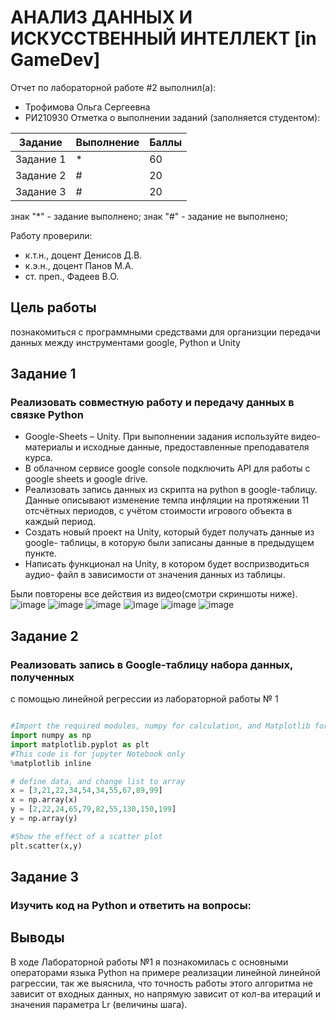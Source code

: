 # АНАЛИЗ ДАННЫХ И ИСКУССТВЕННЫЙ ИНТЕЛЛЕКТ [in GameDev]
Отчет по лабораторной работе #2 выполнил(а):
- Трофимова Ольга Сергеевна
- РИ210930
Отметка о выполнении заданий (заполняется студентом):

| Задание | Выполнение | Баллы |
| ------ | ------ | ------ |
| Задание 1 | * | 60 |
| Задание 2 | # | 20 |
| Задание 3 | # | 20 |

знак "*" - задание выполнено; знак "#" - задание не выполнено;

Работу проверили:
- к.т.н., доцент Денисов Д.В.
- к.э.н., доцент Панов М.А.
- ст. преп., Фадеев В.О.

## Цель работы
познакомиться с программными средствами для организции
передачи данных между инструментами google, Python и Unity

## Задание 1
### Реализовать совместную работу и передачу данных в связке Python
- Google-Sheets – Unity. При выполнении задания используйте видео-материалы и
исходные данные, предоставленные преподавателя курса.
- В облачном сервисе google console подключить API для работы с google
sheets и google drive.
- Реализовать запись данных из скрипта на python в google-таблицу. Данные
описывают изменение темпа инфляции на протяжении 11 отсчётных периодов, с
учётом стоимости игрового объекта в каждый период.
- Создать новый проект на Unity, который будет получать данные из google-
таблицы, в которую были записаны данные в предыдущем пункте.
- Написать функционал на Unity, в котором будет воспризводиться аудио-
файл в зависимости от значения данных из таблицы.

Были повторены все действия из видео(смотри скриншоты ниже).
![image](https://user-images.githubusercontent.com/103726508/195164659-8fc248e1-9d1f-4dd5-a9ab-2ea9dbc15d25.png)
![image](https://user-images.githubusercontent.com/103726508/195164734-b783953e-0025-4fb2-8850-d8958588ac47.png)
![image](https://user-images.githubusercontent.com/103726508/195164789-cce2b144-d5f9-4503-ae0b-e2a3893c51f8.png)
![image](https://user-images.githubusercontent.com/103726508/195164951-30bd6d36-21c9-4a6d-8b14-247f8756c786.png)
![image](https://user-images.githubusercontent.com/103726508/195164998-53b4780c-0fc3-4eaa-8a4e-02b10fad06c4.png)
![image](https://user-images.githubusercontent.com/103726508/195165030-7324cc96-051c-4e0f-898e-663a40468683.png)


## Задание 2
### Реализовать запись в Google-таблицу набора данных, полученных
с помощью линейной регрессии из лабораторной работы № 1
```py

#Import the required modules, numpy for calculation, and Matplotlib for drawing
import numpy as np
import matplotlib.pyplot as plt
#This code is for jupyter Notebook only
%matplotlib inline

# define data, and change list to array
x = [3,21,22,34,54,34,55,67,89,99]
x = np.array(x)
y = [2,22,24,65,79,82,55,130,150,199]
y = np.array(y)

#Show the effect of a scatter plot
plt.scatter(x,y)

```



## Задание 3
### Изучить код на Python и ответить на вопросы:


## Выводы

В ходе Лабораторной работы №1 я познакомилась с основными операторами языка Python на примере реализации линейной линейной рагрессии, так же выяснила, что точность работы этого алгоритма не зависит от входных данных, но напрямую зависит от кол-ва итераций и значения параметра Lr (величины шага).
